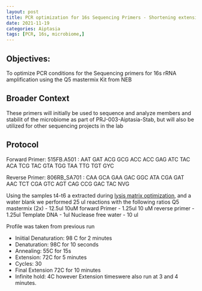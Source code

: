```yaml
---
layout: post
title: PCR optimization for 16s Sequencing Primers - Shortening extension time
date: 2021-11-19 
categories: Aiptasia
tags: [PCR, 16s, microbiome,]
---
```


## Objectives:
To optimize PCR conditions for the Sequencing primers for 16s rRNA amplification using the Q5 mastermix Kit from NEB

## Broader Context
These primers will initially be used to sequence and analyze members and stabilit of the microbiome as part of PRJ-003-Aiptasia-Stab, but will also be utilized for other sequencing projects in the lab
## Protocol

Forward Primer: 515FB.A501 : 
AAT GAT ACG GCG ACC ACC GAG ATC TAC ACA TCG TAC GTA TGG TAA TTG TGT GYC

Reverse Primer: 806RB_SA701 :
CAA GCA GAA GAC GGC ATA CGA GAT AAC TCT CGA GTC AGT CAG CCG GAC TAC NVG

Using the samples t4-t6 a extracted during [lysis matrix optimization](Sophia-Macvittie-Sogin-Lab-Notebook\_posts\2021-11-09-Extraction-matrices-test.md), and a water blank we performed 25 ul reactions with the following ratios
Q5 mastermix (2x) - 12.5ul
10uM forward Primer - 1.25ul
10 uM reverse primer - 1.25ul
Template DNA - 1ul
Nuclease free water - 10 ul

Profile was taken from previous run 
- Iniitial Denaturation: 98 C for 2 minutes
 - Denaturation: 98C for 10 seconds
 - Annealing: 55C for 15s
 - Extension: 72C for 5 minutes
 - Cycles: 30
 - Final Extension 72C for 10 minutes
 - Infinite hold: 4C
  however Extension timeswere also run at 3 and 4 minutes.